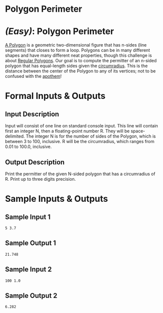 # Polygon Perimeter
<div class="md"><h1><a href="#EasyIcon"></a> <em>(Easy)</em>: Polygon Perimeter</h1>
<p><a href="http://en.wikipedia.org/wiki/Polygon">A Polygon</a> is a geometric two-dimensional figure that has n-sides (line segments) that closes to form a loop. Polygons can be in many different shapes and have many different neat properties, though this challenge is about <a href="http://en.wikipedia.org/wiki/Regular_polygon">Regular Polygons</a>. Our goal is to compute the permitter of an n-sided polygon that has equal-length sides given the <a href="http://en.wikipedia.org/wiki/Regular_polygon#Circumradius">circumradius</a>. This is the distance between the center of the Polygon to any of its vertices; not to be confused with the <a href="http://en.wikipedia.org/wiki/Apothem">apothem</a>!</p>
<h1>Formal Inputs &amp; Outputs</h1>
<h2>Input Description</h2>
<p>Input will consist of one line on standard console input. This line will contain first an integer N, then a floating-point number R. They will be space-delimited. The integer N is for the number of sides of the Polygon, which is between 3 to 100, inclusive. R will be the circumradius, which ranges from 0.01 to 100.0, inclusive.</p>
<h2>Output Description</h2>
<p>Print the permitter of the given N-sided polygon that has a circumradius of R. Print up to three digits precision.</p>
<h1>Sample Inputs &amp; Outputs</h1>
<h2>Sample Input 1</h2>
<pre><code>5 3.7
</code></pre>
<h2>Sample Output 1</h2>
<pre><code>21.748
</code></pre>
<h2>Sample Input 2</h2>
<pre><code>100 1.0
</code></pre>
<h2>Sample Output 2</h2>
<pre><code>6.282
</code></pre>
</div>
